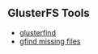 GlusterFS Tools
---------------

-  [glusterfind](./glusterfind.md)
-  [gfind missing files](./gfind_missing_files.md)